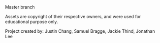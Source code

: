 Master branch

Assets are copyright of their respective owners, and were used for educational purpose only.

Project created by: Justin Chang, Samuel Bragge, Jackie Thind, Jonathan Lee
